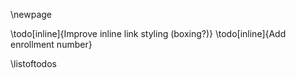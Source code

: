 \newpage

\todo[inline]{Improve inline link styling (boxing?)}
\todo[inline]{Add enrollment number}

\listoftodos
